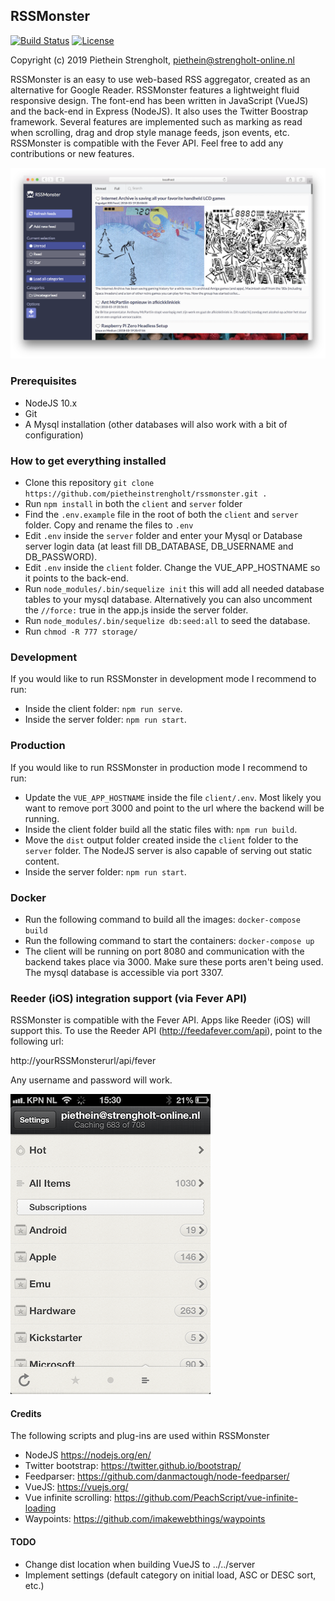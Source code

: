 ## RSSMonster

[![Build Status](https://travis-ci.org/pietheinstrengholt/rssmonster.svg?branch=master)](https://travis-ci.org/pietheinstrengholt/rssmonster/)
[![License](https://img.shields.io/github/license/pietheinstrengholt/rssmonster.svg)](https://www.github.com/pietheinstrengholt/rssmonster/)

Copyright (c) 2019 Piethein Strengholt, piethein@strengholt-online.nl

RSSMonster is an easy to use web-based RSS aggregator, created as an alternative for Google Reader.
RSSMonster features a lightweight fluid responsive design. The font-end has been written in JavaScript (VueJS) and the back-end in Express (NodeJS). It also uses the Twitter Boostrap framework. Several features are implemented such as marking as read when scrolling, drag and drop style manage feeds, json events, etc. RSSMonster is compatible with the Fever API. Feel free to add any contributions or new features.

![Screenshot](client/src/assets/screenshots/screenshot01.png)

### Prerequisites
* NodeJS 10.x
* Git
* A Mysql installation (other databases will also work with a bit of configuration)

### How to get everything installed
* Clone this repository `git clone https://github.com/pietheinstrengholt/rssmonster.git .`
* Run `npm install` in both the `client` and `server` folder
* Find the `.env.example` file in the root of both the `client` and `server` folder. Copy and rename the files to `.env`
* Edit `.env` inside the `server` folder and enter your Mysql or Database server login data (at least fill DB_DATABASE, DB_USERNAME and DB_PASSWORD).
* Edit `.env` inside the `client` folder. Change the VUE_APP_HOSTNAME so it points to the back-end.
* Run `node_modules/.bin/sequelize init` this will add all needed database tables to your mysql database. Alternatively you can also uncomment the `//force:` true in the app.js inside the server folder.
* Run `node_modules/.bin/sequelize db:seed:all` to seed the database.
* Run `chmod -R 777 storage/`

### Development
If you would like to run RSSMonster in development mode I recommend to run:
- Inside the client folder: `npm run serve`.
- Inside the server folder: `npm run start`.

### Production
If you would like to run RSSMonster in production mode I recommend to run:
- Update the `VUE_APP_HOSTNAME` inside the file `client/.env`. Most likely you want to remove port 3000 and point to the url where the backend will be running.
- Inside the client folder build all the static files with: `npm run build`.
- Move the `dist` output folder created inside the `client` folder to the `server` folder. The NodeJS server is also capable of serving out static content.
- Inside the server folder: `npm run start`.

### Docker
- Run the following command to build all the images: `docker-compose build`
- Run the following command to start the containers: `docker-compose up`
- The client will be running on port 8080 and communication with the backend takes place via 3000. Make sure these ports aren't being used. The mysql database is accessible via port 3307.

### Reeder (iOS) integration support (via Fever API)
RSSMonster is compatible with the Fever API. Apps like Reeder (iOS) will support this. To use the Reeder API (http://feedafever.com/api), point to the following url:

http://yourRSSMonsterurl/api/fever

Any username and password will work.

![Screenshot Fever](client/src/assets/screenshots/fever.png)

#### Credits
The following scripts and plug-ins are used within RSSMonster

* NodeJS https://nodejs.org/en/
* Twitter bootstrap: https://twitter.github.io/bootstrap/
* Feedparser: https://github.com/danmactough/node-feedparser/
* VueJS: https://vuejs.org/
* Vue infinite scrolling: https://github.com/PeachScript/vue-infinite-loading
* Waypoints: https://github.com/imakewebthings/waypoints

#### TODO
- Change dist location when building VueJS to ../../server
- Implement settings (default category on initial load, ASC or DESC sort, etc.)